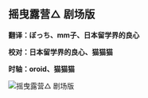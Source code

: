 ## 摇曳露营△ 剧场版

**翻译：ぼっち、mm子、日本留学界的良心**

**校对：日本留学界的良心、猫猫猫**

**时轴：oroid、猫猫猫**

![摇曳露营△ 剧场版](https://img.picgo.net/2022/11/10/mv2-600x833.png)
